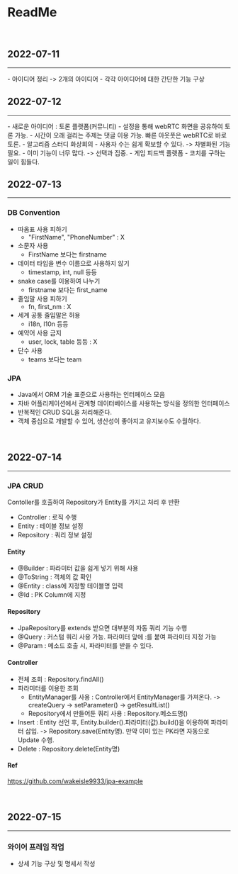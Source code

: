 # ReadMe

<br>

## 2022-07-11

<hr>
- 아이디어 정리 -> 2개의 아이디어
- 각각 아이디어에 대한 간단한 기능 구상

<br>

## 2022-07-12

<hr>
- 새로운 아이디어 : 토론 플랫폼(커뮤니티)
    - 설정을 통해 webRTC 화면을 공유하여 토론 가능.
    - 시간이 오래 걸리는 주제는 댓글 이용 가능. 빠른 아웃풋은 webRTC로 바로 토론.
- 알고리즘 스터디 화상회의
    - 사용자 수는 쉽게 확보할 수 있다. -> 차별화된 기능 필요.
    - 이미 기능이 너무 많다. -> 선택과 집중.
- 게임 피드백 플랫폼
    - 코치를 구하는 일이 힘들다.

<br>

## 2022-07-13

<hr>

### DB Convention

- 따옴표 사용 피하기
  - "FirstName", "PhoneNumber" : X
- 소문자 사용
  - FirstName 보다는 firstname
- 데이터 타입을 변수 이름으로 사용하지 않기
  - timestamp, int, null 등등
- snake case를 이용하여 나누기
  - firstname 보다는 first_name
- 줄임말 사용 피하기
  - fn, first_nm : X
- 세계 공통 줄임말은 허용
  - i18n, l10n 등등
- 예약어 사용 금지
  - user, lock, table 등등 : X
- 단수 사용
  - teams 보다는 team

### JPA

- Java에서 ORM 기술 표준으로 사용하는 인터페이스 모음
- 자바 어플리케이션에서 관계형 데이터베이스를 사용하는 방식을 정의한 인터페이스
- 반복적인 CRUD SQL을 처리해준다.
- 객체 중심으로 개발할 수 있어, 생산성이 좋아지고 유지보수도 수월하다.

<br>

## 2022-07-14

<hr>

### JPA CRUD

Contoller를 호출하여 Repository가 Entity를 가지고 처리 후 반환

- Controller : 로직 수행
- Entity : 테이블 정보 설정
- Repository : 쿼리 정보 설정

#### Entity

- @Builder : 파라미터 값을 쉽게 넣기 위해 사용
- @ToString : 객체의 값 확인
- @Entity : class에 지정할 테이블명 입력
- @Id : PK Column에 지정

#### Repository

- JpaRepository를 extends 받으면 대부분의 자동 쿼리 기능 수행
- @Query : 커스텀 쿼리 사용 가능. 파라미터 앞에 :를 붙여 파라미터 지정 가능
- @Param : 메소드 호출 시, 파라미터를 받을 수 있다.

#### Controller

- 전체 조회 : Repository.findAll()
- 파라미터를 이용한 조회
  - EntityManager를 사용 : Controller에서 EntityManager를 가져온다. -> createQuery -> setParameter() -> getResultList()
  - Repository에서 만들어둔 쿼리 사용 : Repository.메소드명()
- Insert : Entity 선언 후, Entity.builder().파라미터(값).build()을 이용하여 파라미터 삽입. -> Repository.save(Entity명). 만약 이미 있는 PK라면 자동으로 Update 수행.
- Delete : Repository.delete(Entity명)

#### Ref

https://github.com/wakeisle9933/jpa-example

<br>

## 2022-07-15

<hr>

### 와이어 프레임 작업

- 상세 기능 구상 및 명세서 작성
